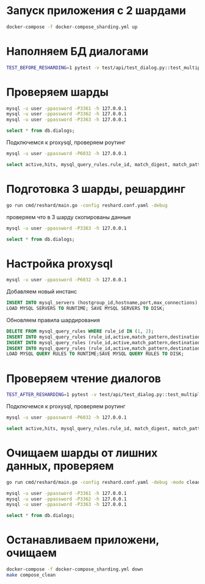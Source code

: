 # Запуск приложения с 2 шардами
```bash
docker-compose -f docker-compose_sharding.yml up
```

# Наполняем БД диалогами
```bash
TEST_BEFORE_RESHARDING=1 pytest -v test/api/test_dialog.py::test_multiple_dialogs_create
```

# Проверяем шарды
```bash
mysql -u user -ppassword -P3361 -h 127.0.0.1
mysql -u user -ppassword -P3362 -h 127.0.0.1
mysql -u user -ppassword -P3363 -h 127.0.0.1
```

```sql
select * from db.dialogs;
```

Подключемся к proxysql, проверяем роутинг
```bash
mysql -u user -ppassword -P6032 -h 127.0.0.1
```

```sql
select active,hits, mysql_query_rules.rule_id, match_digest, match_pattern, replace_pattern, cache_ttl, apply,flagIn,flagOUT FROM mysql_query_rules NATURAL JOIN stats.stats_mysql_query_rules ORDER BY mysql_query_rules.rule_id;
```

# Подготовка 3 шарды, решардинг
```bash
go run cmd/reshard/main.go -config reshard.conf.yaml -debug
```

проверяем что в 3 шарду скопированы данные
```bash
mysql -u user -ppassword -P3363 -h 127.0.0.1
```

```sql
select * from db.dialogs;
```

# Настройка proxysql

```bash
mysql -u user -ppassword -P6032 -h 127.0.0.1
```

Добавляем новый инстанс
```sql
INSERT INTO mysql_servers (hostgroup_id,hostname,port,max_connections) VALUES (2,'db_3',3306,200);
LOAD MYSQL SERVERS TO RUNTIME; SAVE MYSQL SERVERS TO DISK;
```

Обновляем правила шардирования
```sql
DELETE FROM mysql_query_rules WHERE rule_id IN (1, 2);
INSERT INTO mysql_query_rules (rule_id,active,match_pattern,destination_hostgroup,apply) VALUES (1,1,"(00\d|0[1-9]\d|[12]\d{2}|3[0-2]\d|33[0-3])\d*",0,1);
INSERT INTO mysql_query_rules (rule_id,active,match_pattern,destination_hostgroup,apply) VALUES (2,1,"(33[4-9]|3[4-9]\d|[45]\d{2}|6[0-5]\d|66[0-6])\d*",1,1);
INSERT INTO mysql_query_rules (rule_id,active,match_pattern,destination_hostgroup,apply) VALUES (3,1,"(66[7-9]|6[7-9]\d|[7-9]\d{2})\d*",2,1);
LOAD MYSQL QUERY RULES TO RUNTIME;SAVE MYSQL QUERY RULES TO DISK;
```

# Проверяем чтение диалогов
```bash
TEST_AFTER_RESHARDING=1 pytest -v test/api/test_dialog.py::test_multiple_dialogs_read
```
Подключемся к proxysql, проверяем роутинг
```bash
mysql -u user -ppassword -P6032 -h 127.0.0.1
```

```sql
select active,hits, mysql_query_rules.rule_id, match_digest, match_pattern, replace_pattern, cache_ttl, apply,flagIn,flagOUT FROM mysql_query_rules NATURAL JOIN stats.stats_mysql_query_rules ORDER BY mysql_query_rules.rule_id;
```

# Очищаем шарды от лишних данных, проверяем
```bash
go run cmd/reshard/main.go -config reshard.conf.yaml -debug -mode cleanup
```

```bash
mysql -u user -ppassword -P3361 -h 127.0.0.1
mysql -u user -ppassword -P3362 -h 127.0.0.1
mysql -u user -ppassword -P3363 -h 127.0.0.1
```

```sql
select * from db.dialogs;
```

# Останавливаем приложени, очищаем
```bash
docker-compose -f docker-compose_sharding.yml down
make compose_clean
```
